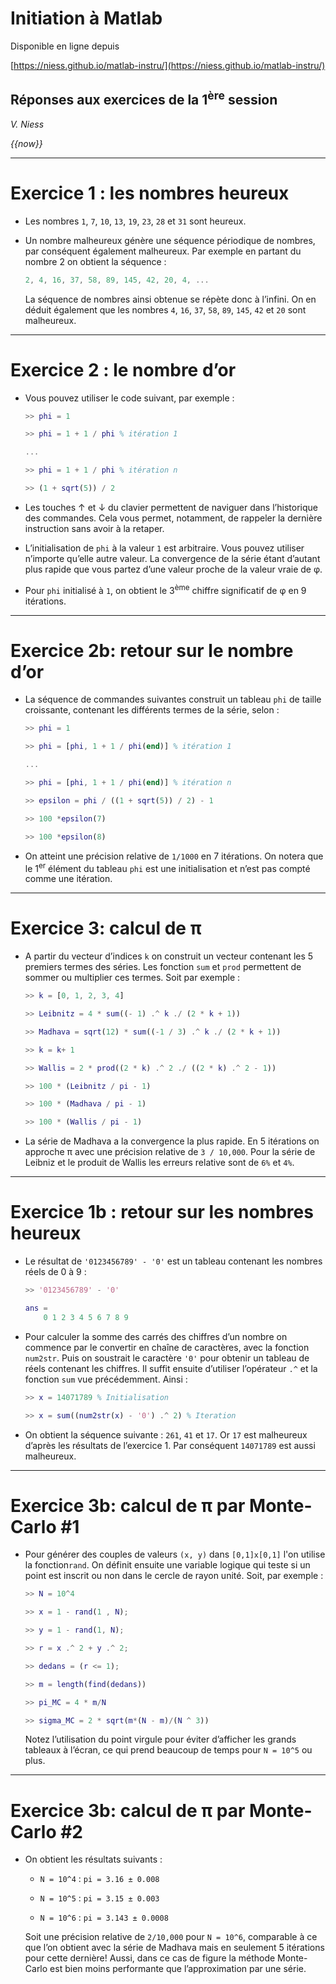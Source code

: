# Initiation à Matlab

Disponible en ligne depuis

[https://niess.github.io/matlab-instru/](https://niess.github.io/matlab-instru/)

## Réponses aux exercices de la 1<sup>ère</sup> session

_V. Niess_

_{{now}}_

---

# Exercice 1 : les nombres heureux

* Les nombres `1`, `7`, `10`, `13`, `19`, `23`, `28` et `31` sont heureux.

* Un nombre malheureux génère une séquence périodique de nombres, par
  conséquent également malheureux. Par exemple en partant du nombre 2 on
  obtient la séquence :
  ```matlab
  2, 4, 16, 37, 58, 89, 145, 42, 20, 4, ...
  ```
   La séquence de nombres ainsi obtenue se répète donc à l’infini. On en déduit
   également que les nombres `4`, `16`, `37`, `58`, `89`, `145`, `42` et `20`
   sont malheureux.

---

# Exercice 2 : le nombre d’or

* Vous pouvez utiliser le code suivant, par exemple :
  ```matlab
  >> phi = 1

  >> phi = 1 + 1 / phi % itération 1

  ...

  >> phi = 1 + 1 / phi % itération n

  >> (1 + sqrt(5)) / 2
  ```

* Les touches &#8593; et &#8595; du clavier permettent de naviguer dans
  l’historique des commandes. Cela vous permet, notamment, de rappeler la
  dernière instruction sans avoir à la retaper.

* L’initialisation de `phi` à la valeur `1` est arbitraire. Vous pouvez utiliser
  n’importe qu’elle autre valeur. La convergence de la série étant d’autant
  plus rapide que vous partez d’une valeur proche de la valeur vraie de &phi;.

* Pour `phi` initialisé à `1`, on obtient le 3<sup>ème</sup> chiffre
  significatif de &phi; en 9 itérations.

---

# Exercice 2b: retour sur le nombre d’or

* La séquence de commandes suivantes construit un tableau `phi` de taille
  croissante, contenant les différents termes de la série, selon :
  ```matlab
  >> phi = 1

  >> phi = [phi, 1 + 1 / phi(end)] % itération 1

  ...

  >> phi = [phi, 1 + 1 / phi(end)] % itération n

  >> epsilon = phi / ((1 + sqrt(5)) / 2) - 1

  >> 100 *epsilon(7)

  >> 100 *epsilon(8)
  ```

* On atteint une précision relative de `1/1000` en 7 itérations. On notera
  que le 1<sup>er</sup> élément du tableau `phi` est une initialisation et
  n’est pas compté comme une itération.

---

# Exercice 3: calcul de &pi;

* A partir du vecteur d’indices `k` on construit un vecteur contenant les 5
  premiers termes des séries. Les fonction `sum` et `prod` permettent de sommer
  ou multiplier ces termes. Soit par exemple :
  ```matlab
  >> k = [0, 1, 2, 3, 4]

  >> Leibnitz = 4 * sum((- 1) .^ k ./ (2 * k + 1))

  >> Madhava = sqrt(12) * sum((-1 / 3) .^ k ./ (2 * k + 1))

  >> k = k+ 1

  >> Wallis = 2 * prod((2 * k) .^ 2 ./ ((2 * k) .^ 2 - 1))

  >> 100 * (Leibnitz / pi - 1)

  >> 100 * (Madhava / pi - 1)

  >> 100 * (Wallis / pi - 1)
  ```

* La série de Madhava a la convergence la plus rapide. En 5 itérations on
  approche &pi; avec une précision relative de `3 / 10,000`. Pour la série de
  Leibniz et le produit de Wallis les erreurs relative sont de `6%` et `4%`.

---

# Exercice 1b : retour sur les nombres heureux

* Le résultat de `'0123456789' - '0'` est un tableau contenant les nombres
  réels de 0 à 9 :
  ```matlab
  >> '0123456789' - '0'

  ans =
      0 1 2 3 4 5 6 7 8 9
  ```

* Pour calculer la somme des carrés des chiffres d’un nombre on commence par le
  convertir en chaîne de caractères, avec la fonction `num2str`. Puis on
  soustrait le caractère `'0'` pour obtenir un tableau de réels contenant les
  chiffres. Il suffit ensuite d’utiliser l’opérateur `.^` et la fonction `sum`
  vue précédemment. Ainsi :
  ```matlab
  >> x = 14071789 % Initialisation

  >> x = sum((num2str(x) - '0') .^ 2) % Iteration
  ```

* On obtient la séquence suivante : `261`, `41` et `17`. Or `17` est malheureux
  d’après les résultats de l’exercice 1. Par conséquent `14071789` est aussi
  malheureux.

---

# Exercice 3b: calcul de &pi; par Monte-Carlo #1

* Pour générer des couples de valeurs `(x, y)` dans `[0,1]x[0,1]` l'on
  utilise la fonction`rand`. On définit ensuite une variable logique qui teste
  si un point est inscrit ou non dans le cercle de rayon unité. Soit, par
  exemple :
  ```matlab
  >> N = 10^4

  >> x = 1 - rand(1 , N);

  >> y = 1 - rand(1, N);

  >> r = x .^ 2 + y .^ 2;

  >> dedans = (r <= 1);

  >> m = length(find(dedans))

  >> pi_MC = 4 * m/N

  >> sigma_MC = 2 * sqrt(m*(N - m)/(N ^ 3))
  ```
  Notez l’utilisation du point virgule pour éviter d’afficher les grands
  tableaux à l’écran, ce qui prend beaucoup de temps pour `N = 10^5` ou plus.

---

# Exercice 3b: calcul de &pi; par Monte-Carlo #2

* On obtient les résultats suivants :

  * `N = 10^4` : `pi = 3.16 ± 0.008`

  * `N = 10^5` : `pi = 3.15 ± 0.003`

  * `N = 10^6` : `pi = 3.143 ± 0.0008`

  Soit une précision relative de `2/10,000` pour `N = 10^6`, comparable à ce
  que l’on obtient avec la série de Madhava mais en seulement 5 itérations pour
  cette dernière! Aussi, dans ce cas de figure la méthode Monte-Carlo est bien
  moins performante que l’approximation par une série.
